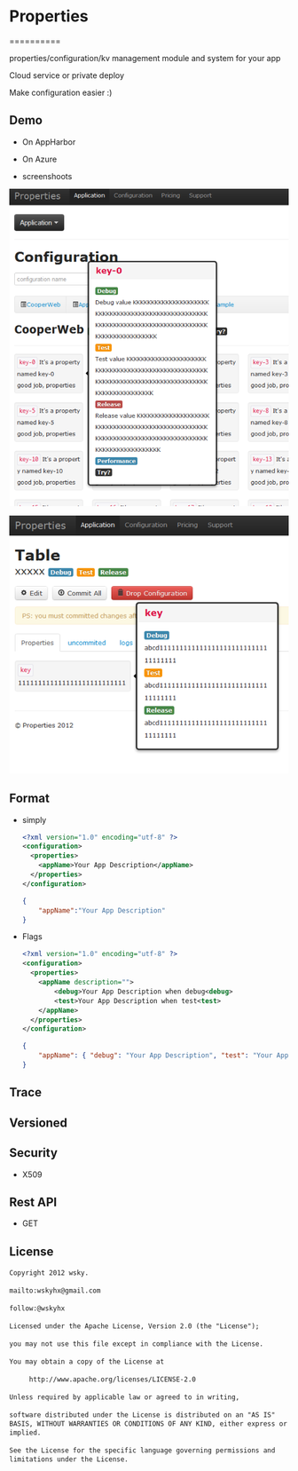 # Properties
==========

properties/configuration/kv management module and system for your app

Cloud service or private deploy

Make configuration easier :)
## Demo

- On AppHarbor
- On Azure

- screenshoots

![configuration](/screenshoots/configuration.png)

![configuration](/screenshoots/properties.png)

## Format

- simply
	```xml
	<?xml version="1.0" encoding="utf-8" ?>
	<configuration>
	  <properties>
		<appName>Your App Description</appName>
	  </properties>
	</configuration>
	```

	```json
	{
		"appName":"Your App Description"
	}
	```
	
- Flags

	```xml
	<?xml version="1.0" encoding="utf-8" ?>
	<configuration>
	  <properties>
		<appName description="">
			<debug>Your App Description when debug<debug>
			<test>Your App Description when test<test>
		</appName>
	  </properties>
	</configuration>
	```

	```json
	{
		"appName": { "debug": "Your App Description", "test": "Your App Description" }
	}
	```
## Trace

## Versioned
	
## Security

- X509

## Rest API

- GET

## License

	Copyright 2012 wsky. 
	
	mailto:wskyhx@gmail.com 
	
	follow:@wskyhx

	Licensed under the Apache License, Version 2.0 (the "License");

	you may not use this file except in compliance with the License.

	You may obtain a copy of the License at
 
		 http://www.apache.org/licenses/LICENSE-2.0
 
	Unless required by applicable law or agreed to in writing, 

	software distributed under the License is distributed on an "AS IS" BASIS, WITHOUT WARRANTIES OR CONDITIONS OF ANY KIND, either express or implied.

	See the License for the specific language governing permissions and limitations under the License.